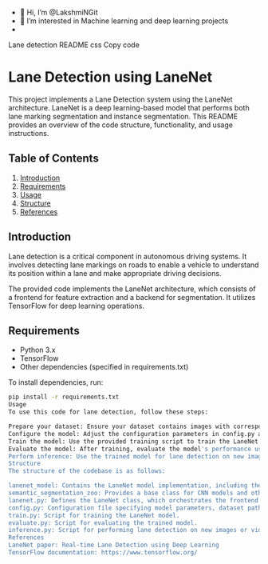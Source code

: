 - 👋 Hi, I’m @LakshmiNGit
- 👀 I’m interested in Machine learning and deep learning projects
- 

<!---
LakshmiNGit/LakshmiNGit is a ✨ special ✨ repository because its `README.md` (this file) appears on your GitHub profile.
You can click the Preview link to take a look at your changes.
--->
Lane detection README
css
Copy code
# Lane Detection using LaneNet

This project implements a Lane Detection system using the LaneNet architecture. LaneNet is a deep learning-based model that performs both lane marking segmentation and instance segmentation. This README provides an overview of the code structure, functionality, and usage instructions.

## Table of Contents
1. [Introduction](#introduction)
2. [Requirements](#requirements)
3. [Usage](#usage)
4. [Structure](#structure)
5. [References](#references)

## Introduction
Lane detection is a critical component in autonomous driving systems. It involves detecting lane markings on roads to enable a vehicle to understand its position within a lane and make appropriate driving decisions.

The provided code implements the LaneNet architecture, which consists of a frontend for feature extraction and a backend for segmentation. It utilizes TensorFlow for deep learning operations.

## Requirements
- Python 3.x
- TensorFlow
- Other dependencies (specified in requirements.txt)

To install dependencies, run:
```bash
pip install -r requirements.txt
Usage
To use this code for lane detection, follow these steps:

Prepare your dataset: Ensure your dataset contains images with corresponding binary and instance segmentation labels for lane markings.
Configure the model: Adjust the configuration parameters in config.py according to your requirements, such as paths to datasets, training parameters, etc.
Train the model: Use the provided training script to train the LaneNet model on your dataset.
Evaluate the model: After training, evaluate the model's performance using the evaluation script.
Perform inference: Use the trained model for lane detection on new images or videos by running the inference script.
Structure
The structure of the codebase is as follows:

lanenet_model: Contains the LaneNet model implementation, including the frontend and backend components.
semantic_segmentation_zoo: Provides a base class for CNN models and other utility functions.
lanenet.py: Defines the LaneNet class, which orchestrates the frontend and backend processes.
config.py: Configuration file specifying model parameters, dataset paths, etc.
train.py: Script for training the LaneNet model.
evaluate.py: Script for evaluating the trained model.
inference.py: Script for performing lane detection on new images or videos.
References
LaneNet paper: Real-time Lane Detection using Deep Learning
TensorFlow documentation: https://www.tensorflow.org/

